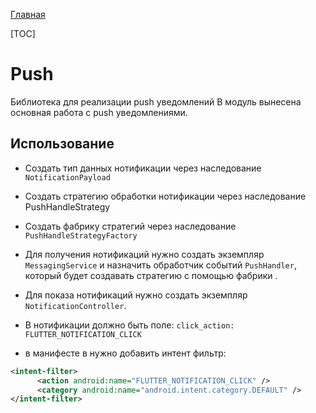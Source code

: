 [Главная](../docs/main.md)

[TOC]

# Push
Библиотека для реализации push уведомлений
В модуль вынесена основная работа с push уведомлениями.

## Использование
* Создать тип данных нотификации через наследование `NotificationPayload`
* Создать стратегию обработки нотификации через наследование PushHandleStrategy
* Создать фабрику стратегий через наследование `PushHandleStrategyFactory`

* Для получения нотификаций нужно создать экземпляр `MessagingService`
  и назначить обработчик событий `PushHandler`, который будет создавать стратегию с помощью фабрики .
* Для показа нотификаций нужно создать экземпляр `NotificationController`.

* В нотификации должно быть поле: `click_action: FLUTTER_NOTIFICATION_CLICK`
* в манифесте в <activity> нужно добавить интент фильтр:
```xml
<intent-filter>
      <action android:name="FLUTTER_NOTIFICATION_CLICK" />
      <category android:name="android.intent.category.DEFAULT" />
</intent-filter>
```
